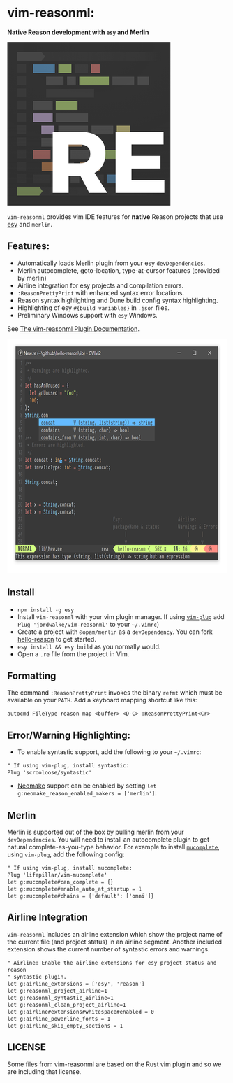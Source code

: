 vim-reasonml:
=========================================

**Native Reason development with `esy` and Merlin**

<img width="374px" height="374px" src="./doc/vim-reasonml.png" />


`vim-reasonml` provides vim IDE features for **native** Reason projects that
use [esy](https://esy.sh) and `merlin`.

## Features:

- Automatically loads Merlin plugin from your esy `devDependencies`.
- Merlin autocomplete, goto-location, type-at-cursor features (provided by merlin)
- Airline integration for esy projects and compilation errors.
- `:ReasonPrettyPrint` with enhanced syntax error locations.
- Reason syntax highlighting and Dune build config syntax highlighting.
- Highlighting of esy `#{build variables}` in `.json` files.
- Preliminary Windows support with `esy` Windows.

See [The vim-reasonml Plugin Documentation](./doc/vim-reasonml.txt).

<img width="663px" height="536px" src="./doc/screenshot.png" />


## Install

- `npm install -g esy`
- Install `vim-reasonml` with your vim plugin manager. If using
  [`vim-plug`](https://github.com/junegunn/vim-plug) add `Plug 'jordwalke/vim-reasonml'`
  to your `~/.vimrc`)
- Create a project with `@opam/merlin` as a `devDependency`. You can fork
  [hello-reason](https://github.com/esy-ocaml/hello-reason) to get started.
- `esy install && esy build` as you normally would.
- Open a `.re` file from the project in Vim.


## Formatting

The command `:ReasonPrettyPrint` invokes the binary `refmt` which must be
available on your `PATH`.  Add a keyboard mapping shortcut like this:

```vim
autocmd FileType reason map <buffer> <D-C> :ReasonPrettyPrint<Cr>
```

## Error/Warning Highlighting:
- To enable syntastic support, add the following to your `~/.vimrc`:

```
" If using vim-plug, install syntastic:
Plug 'scrooloose/syntastic'
```

- [Neomake](https://github.com/neomake/neomake) support can be enabled by setting
`let g:neomake_reason_enabled_makers = ['merlin']`.

## Merlin

Merlin is supported out of the box by pulling merlin from your
`devDependencies`. You will need to install an autocomplete plugin to get
natural complete-as-you-type behavior. For example to install
[`mucomplete`](https://github.com/lifepillar/vim-mucomplete), using `vim-plug`,
add the following config:

```vim
" If using vim-plug, install mucomplete:
Plug 'lifepillar/vim-mucomplete'
let g:mucomplete#can_complete = {}
let g:mucomplete#enable_auto_at_startup = 1
let g:mucomplete#chains = {'default': ['omni']}
```


## Airline Integration

`vim-reasonml` includes an airline extension which show the project name of the
current file (and project status) in an airline segment. Another included
extension shows the current number of syntastic errors and warnings.

```vim
" Airline: Enable the airline extensions for esy project status and reason
" syntastic plugin.
let g:airline_extensions = ['esy', 'reason']
let g:reasonml_project_airline=1
let g:reasonml_syntastic_airline=1
let g:reasonml_clean_project_airline=1
let g:airline#extensions#whitespace#enabled = 0
let g:airline_powerline_fonts = 1
let g:airline_skip_empty_sections = 1
```


## LICENSE

Some files from vim-reasonml are based on the Rust vim plugin and so we are including that license.
